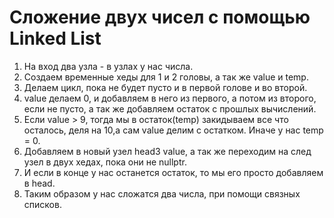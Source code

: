 # Сложение двух чисел с помощью Linked List
1. На вход два узла - в узлах у нас числа.
2. Создаем временные хеды для 1 и 2 головы, а так же value и temp.
3. Делаем цикл, пока не будет пусто и в первой голове и во второй.
4. value делаем 0, и добавляем в него из первого, а потом из второго, если не пусто, а так же добавляем остаток с прошлых вычислений.
5. Если value > 9, тогда мы в остаток(temp) закидываем все что осталось, деля на 10,а сам value делим с остатком. Иначе у нас temp = 0.
6. Добавляем в новый узел head3 value, а так же переходим на след узел в двух хедах, пока они не nullptr.
7. И если в конце у нас останется остаток, то мы его просто добавляем в head.
8. Таким образом у нас сложатся два числа, при помощи связных списков.
